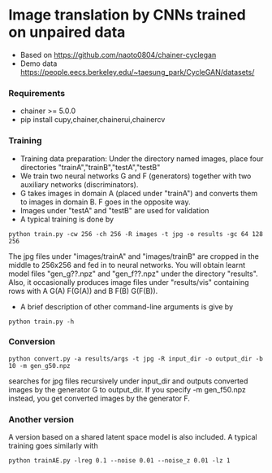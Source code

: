 # Image translation by CNNs trained on unpaired data
- Based on https://github.com/naoto0804/chainer-cyclegan
- Demo data https://people.eecs.berkeley.edu/~taesung_park/CycleGAN/datasets/

### Requirements
- chainer >= 5.0.0
- pip install cupy,chainer,chainerui,chainercv

### Training
- Training data preparation:
Under the directory named images, place four directories
"trainA","trainB","testA","testB"
- We train two neural networks G and F (generators) together with two auxiliary networks (discriminators).
- G takes images in domain A (placed under "trainA") and converts them to images in domain B. F goes in the opposite way.
- Images under "testA" and "testB" are used for validation
- A typical training is done by
```
python train.py -cw 256 -ch 256 -R images -t jpg -o results -gc 64 128 256
```
The jpg files under "images/trainA" and "images/trainB" are cropped in the middle to 256x256
and fed in to neural networks.
You will obtain learnt model files "gen_g??.npz" and "gen_f??.npz"
under the directory "results".
Also, it occasionally produces image files under "results/vis" containing
rows with A G(A) F(G(A)) and B F(B) G(F(B)).
- A brief description of other command-line arguments is give by
```
python train.py -h
```

### Conversion
```
python convert.py -a results/args -t jpg -R input_dir -o output_dir -b 10 -m gen_g50.npz
```
searches for jpg files recursively under input_dir and outputs converted images by the generator G to output_dir.
If you specify -m gen_f50.npz instead, you get converted images by the generator F.

### Another version
A version based on a shared latent space model is also included.
A typical training goes similarly with
```
python trainAE.py -lreg 0.1 --noise 0.01 --noise_z 0.01 -lz 1
```